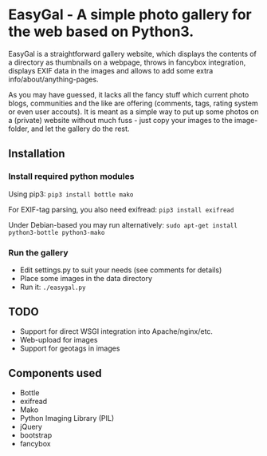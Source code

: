 # EasyGal - A simple photo gallery for the web based on Python3.

EasyGal is a straightforward gallery website, which displays the contents of a
directory as thumbnails on a webpage, throws in fancybox integration, displays
EXIF data in the images and allows to add some extra info/about/anything-pages.

As you may have guessed, it lacks all the fancy stuff which current photo
blogs, communities and the like are offering (comments, tags, rating system or
even user accouts). It is meant as a simple way to put up some photos on a
(private) website without much fuss - just copy your images to the
image-folder, and let the gallery do the rest.

## Installation
### Install required python modules
Using pip3:
`pip3 install bottle mako`

For EXIF-tag parsing, you also need exifread:
`pip3 install exifread`

Under Debian-based you may run alternatively:
`sudo apt-get install python3-bottle python3-mako`

### Run the gallery
- Edit settings.py to suit your needs (see comments for details)
- Place some images in the data directory
- Run it: `./easygal.py`

## TODO
- Support for direct WSGI integration into Apache/nginx/etc.
- Web-upload for images
- Support for geotags in images

## Components used
* Bottle
* exifread
* Mako
* Python Imaging Library (PIL)
* jQuery
* bootstrap
* fancybox
